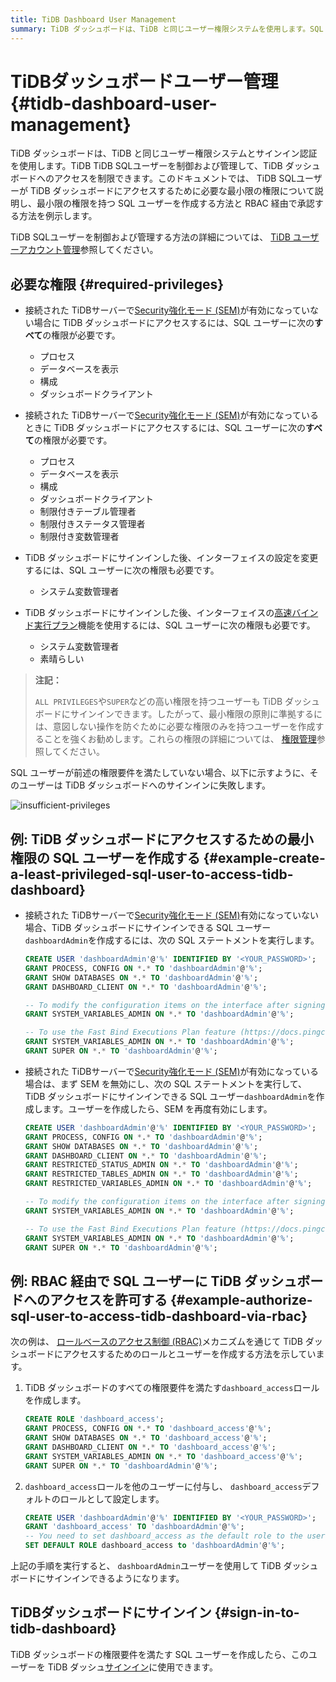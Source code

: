 ```yaml
---
title: TiDB Dashboard User Management
summary: TiDB ダッシュボードは、TiDB と同じユーザー権限システムを使用します。SQL ユーザーは、ダッシュボードにアクセスするために、PROCESS、SHOW DATABASES、CONFIG、DASHBOARD_CLIENT などの特定の権限が必要です。意図しない操作を防ぐために、必要な権限のみを持つユーザーを作成することをお勧めします。高い権限を持つユーザーもサインインできます。最小限の権限を持つ SQL ユーザーを作成するには、必要な権限を付与し、必要に応じてロールベースのアクセス制御 (RBAC) を使用します。
---
```


# TiDBダッシュボードユーザー管理 {#tidb-dashboard-user-management}

TiDB ダッシュボードは、TiDB と同じユーザー権限システムとサインイン認証を使用します。TiDB TiDB SQLユーザーを制御および管理して、TiDB ダッシュボードへのアクセスを制限できます。このドキュメントでは、 TiDB SQLユーザーが TiDB ダッシュボードにアクセスするために必要な最小限の権限について説明し、最小限の権限を持つ SQL ユーザーを作成する方法と RBAC 経由で承認する方法を例示します。

TiDB SQLユーザーを制御および管理する方法の詳細については、 [TiDB ユーザーアカウント管理](/user-account-management.md)参照してください。

## 必要な権限 {#required-privileges}

-   接続された TiDBサーバーで[Security強化モード (SEM)](/system-variables.md#tidb_enable_enhanced_security)が有効になっていない場合に TiDB ダッシュボードにアクセスするには、SQL ユーザーに次の**すべて**の権限が必要です。

    -   プロセス
    -   データベースを表示
    -   構成
    -   ダッシュボードクライアント

-   接続された TiDBサーバーで[Security強化モード (SEM)](/system-variables.md#tidb_enable_enhanced_security)が有効になっているときに TiDB ダッシュボードにアクセスするには、SQL ユーザーに次の**すべて**の権限が必要です。

    -   プロセス
    -   データベースを表示
    -   構成
    -   ダッシュボードクライアント
    -   制限付きテーブル管理者
    -   制限付きステータス管理者
    -   制限付き変数管理者

-   TiDB ダッシュボードにサインインした後、インターフェイスの設定を変更するには、SQL ユーザーに次の権限も必要です。

    -   システム変数管理者

-   TiDB ダッシュボードにサインインした後、インターフェイスの[高速バインド実行プラン](/dashboard/dashboard-statement-details.md#fast-plan-binding)機能を使用するには、SQL ユーザーに次の権限も必要です。

    -   システム変数管理者
    -   素晴らしい

> **注記：**
>
> `ALL PRIVILEGES`や`SUPER`などの高い権限を持つユーザーも TiDB ダッシュボードにサインインできます。したがって、最小権限の原則に準拠するには、意図しない操作を防ぐために必要な権限のみを持つユーザーを作成することを強くお勧めします。これらの権限の詳細については、 [権限管理](/privilege-management.md)参照してください。

SQL ユーザーが前述の権限要件を満たしていない場合、以下に示すように、そのユーザーは TiDB ダッシュボードへのサインインに失敗します。

![insufficient-privileges](/media/dashboard/dashboard-user-insufficient-privileges.png)

## 例: TiDB ダッシュボードにアクセスするための最小権限の SQL ユーザーを作成する {#example-create-a-least-privileged-sql-user-to-access-tidb-dashboard}

-   接続された TiDBサーバーで[Security強化モード (SEM)](/system-variables.md#tidb_enable_enhanced_security)有効になっていない場合、TiDB ダッシュボードにサインインできる SQL ユーザー`dashboardAdmin`を作成するには、次の SQL ステートメントを実行します。

    ```sql
    CREATE USER 'dashboardAdmin'@'%' IDENTIFIED BY '<YOUR_PASSWORD>';
    GRANT PROCESS, CONFIG ON *.* TO 'dashboardAdmin'@'%';
    GRANT SHOW DATABASES ON *.* TO 'dashboardAdmin'@'%';
    GRANT DASHBOARD_CLIENT ON *.* TO 'dashboardAdmin'@'%';

    -- To modify the configuration items on the interface after signing in to TiDB Dashboard, the user-defined SQL user must be granted with the following privilege.
    GRANT SYSTEM_VARIABLES_ADMIN ON *.* TO 'dashboardAdmin'@'%';

    -- To use the Fast Bind Executions Plan feature (https://docs.pingcap.com/tidb/dev/dashboard-statement-details#fast-plan-binding) on the interface after signing in to TiDB Dashboard, the user-defined SQL user must be granted with the following privileges.
    GRANT SYSTEM_VARIABLES_ADMIN ON *.* TO 'dashboardAdmin'@'%';
    GRANT SUPER ON *.* TO 'dashboardAdmin'@'%';
    ```

-   接続された TiDBサーバーで[Security強化モード (SEM)](/system-variables.md#tidb_enable_enhanced_security)が有効になっている場合は、まず SEM を無効にし、次の SQL ステートメントを実行して、TiDB ダッシュボードにサインインできる SQL ユーザー`dashboardAdmin`を作成します。ユーザーを作成したら、SEM を再度有効にします。

    ```sql
    CREATE USER 'dashboardAdmin'@'%' IDENTIFIED BY '<YOUR_PASSWORD>';
    GRANT PROCESS, CONFIG ON *.* TO 'dashboardAdmin'@'%';
    GRANT SHOW DATABASES ON *.* TO 'dashboardAdmin'@'%';
    GRANT DASHBOARD_CLIENT ON *.* TO 'dashboardAdmin'@'%';
    GRANT RESTRICTED_STATUS_ADMIN ON *.* TO 'dashboardAdmin'@'%';
    GRANT RESTRICTED_TABLES_ADMIN ON *.* TO 'dashboardAdmin'@'%';
    GRANT RESTRICTED_VARIABLES_ADMIN ON *.* TO 'dashboardAdmin'@'%';

    -- To modify the configuration items on the interface after signing in to TiDB Dashboard, the user-defined SQL user must be granted with the following privilege.
    GRANT SYSTEM_VARIABLES_ADMIN ON *.* TO 'dashboardAdmin'@'%';

    -- To use the Fast Bind Executions Plan feature (https://docs.pingcap.com/tidb/dev/dashboard-statement-details#fast-plan-binding) on the interface after signing in to TiDB Dashboard, the user-defined SQL user must be granted with the following privileges.
    GRANT SYSTEM_VARIABLES_ADMIN ON *.* TO 'dashboardAdmin'@'%';
    GRANT SUPER ON *.* TO 'dashboardAdmin'@'%';
    ```

## 例: RBAC 経由で SQL ユーザーに TiDB ダッシュボードへのアクセスを許可する {#example-authorize-sql-user-to-access-tidb-dashboard-via-rbac}

次の例は、 [ロールベースのアクセス制御 (RBAC)](/role-based-access-control.md)メカニズムを通じて TiDB ダッシュボードにアクセスするためのロールとユーザーを作成する方法を示しています。

1.  TiDB ダッシュボードのすべての権限要件を満たす`dashboard_access`ロールを作成します。

    ```sql
    CREATE ROLE 'dashboard_access';
    GRANT PROCESS, CONFIG ON *.* TO 'dashboard_access'@'%';
    GRANT SHOW DATABASES ON *.* TO 'dashboard_access'@'%';
    GRANT DASHBOARD_CLIENT ON *.* TO 'dashboard_access'@'%';
    GRANT SYSTEM_VARIABLES_ADMIN ON *.* TO 'dashboard_access'@'%';
    GRANT SUPER ON *.* TO 'dashboardAdmin'@'%';    
    ```

2.  `dashboard_access`ロールを他のユーザーに付与し、 `dashboard_access`デフォルトのロールとして設定します。

    ```sql
    CREATE USER 'dashboardAdmin'@'%' IDENTIFIED BY '<YOUR_PASSWORD>';
    GRANT 'dashboard_access' TO 'dashboardAdmin'@'%';
    -- You need to set dashboard_access as the default role to the user
    SET DEFAULT ROLE dashboard_access to 'dashboardAdmin'@'%';
    ```

上記の手順を実行すると、 `dashboardAdmin`ユーザーを使用して TiDB ダッシュボードにサインインできるようになります。

## TiDBダッシュボードにサインイン {#sign-in-to-tidb-dashboard}

TiDB ダッシュボードの権限要件を満たす SQL ユーザーを作成したら、このユーザーを TiDB ダッシュ[サインイン](/dashboard/dashboard-access.md#sign-in)に使用できます。
